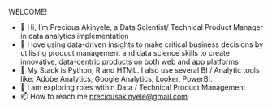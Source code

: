 WELCOME!
- 👋 Hi, I’m Precious Akinyele, a Data Scientist/ Technical Product Manager in data analytics implementation
- 💞️ I love using data-driven insights to make critical business decisions by utilising product management and data science skills to create innovative, data-centric products on both web and app platforms
- 🌱 My Stack is Python, R and HTML. I also use several BI / Analytic tools like: Adobe Analytics, Google Analytics, Looker, PowerBI.
- 👀 I am exploring roles within Data / Technical Product Management 
- 📫 How to reach me preciousakinyele@gmail.com 

<!---
pakinyele/pakinyele is a ✨ special ✨ repository because its `README.md` (this file) appears on your GitHub profile.
You can click the Preview link to take a look at your changes.
--->
